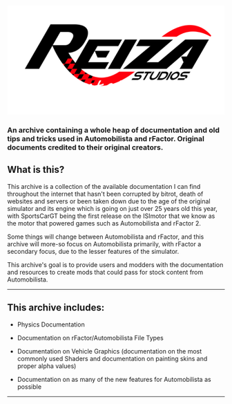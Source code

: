 ![alt text](https://github.com/HigginsonMEDIA88/ISI-Documentation-Archive/blob/main/.github/rdp.png?raw=true)

### An archive containing a whole heap of documentation and old tips and tricks used in Automobilista and rFactor. Original documents credited to their original creators.
## What is this?
This archive is a collection of the available documentation I can find throughout the internet that hasn't been corrupted by bitrot, death of websites and servers or been taken down due to the age of the original simulator and its engine which is going on just over 25 years old this year, with SportsCarGT being the first release on the ISImotor that we know as the motor that powered games such as Automobilista and rFactor 2.

Some things will change between Automobilista and rFactor, and this archive will more-so focus on Automobilista primarily, with rFactor a secondary focus, due to the lesser features of the simulator.

This archive's goal is to provide users and modders with the documentation and resources to create mods that could pass for stock content from Automobilista.
____

## This archive includes:
- Physics Documentation

- Documentation on rFactor/Automobilista File Types

- Documentation on Vehicle Graphics (documentation on the most commonly used Shaders and documentation on painting skins and proper alpha values)

- Documentation on as many of the new features for Automobilista as possible
____